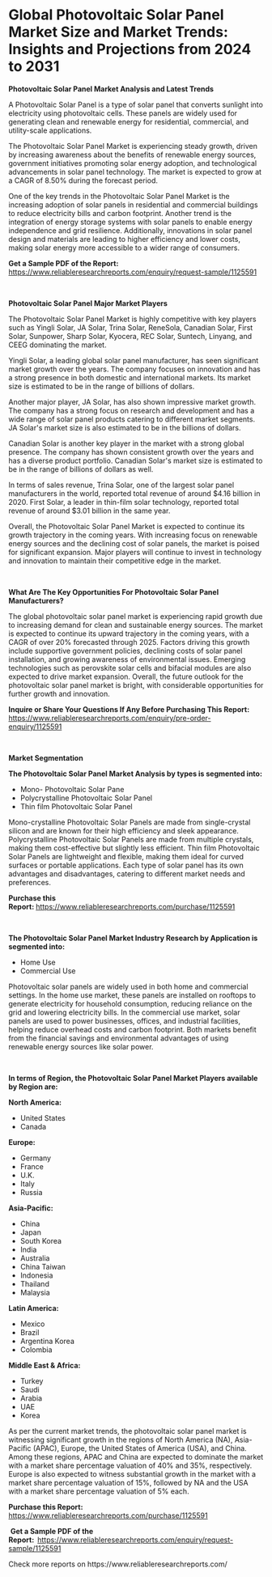 <p><h1>Global Photovoltaic Solar Panel Market Size and Market Trends: Insights and Projections from 2024 to 2031</h1></p><p><strong>Photovoltaic Solar Panel Market Analysis and Latest Trends</strong></p>
<p><p>A Photovoltaic Solar Panel is a type of solar panel that converts sunlight into electricity using photovoltaic cells. These panels are widely used for generating clean and renewable energy for residential, commercial, and utility-scale applications. </p><p>The Photovoltaic Solar Panel Market is experiencing steady growth, driven by increasing awareness about the benefits of renewable energy sources, government initiatives promoting solar energy adoption, and technological advancements in solar panel technology. The market is expected to grow at a CAGR of 8.50% during the forecast period. </p><p>One of the key trends in the Photovoltaic Solar Panel Market is the increasing adoption of solar panels in residential and commercial buildings to reduce electricity bills and carbon footprint. Another trend is the integration of energy storage systems with solar panels to enable energy independence and grid resilience. Additionally, innovations in solar panel design and materials are leading to higher efficiency and lower costs, making solar energy more accessible to a wider range of consumers.</p></p>
<p><strong>Get a Sample PDF of the Report:&nbsp;</strong> <a href="https://www.reliableresearchreports.com/enquiry/request-sample/1125591">https://www.reliableresearchreports.com/enquiry/request-sample/1125591</a></p>
<p>&nbsp;</p>
<p><strong>Photovoltaic Solar Panel Major Market Players</strong></p>
<p><p>The Photovoltaic Solar Panel Market is highly competitive with key players such as Yingli Solar, JA Solar, Trina Solar, ReneSola, Canadian Solar, First Solar, Sunpower, Sharp Solar, Kyocera, REC Solar, Suntech, Linyang, and CEEG dominating the market. </p><p>Yingli Solar, a leading global solar panel manufacturer, has seen significant market growth over the years. The company focuses on innovation and has a strong presence in both domestic and international markets. Its market size is estimated to be in the range of billions of dollars. </p><p>Another major player, JA Solar, has also shown impressive market growth. The company has a strong focus on research and development and has a wide range of solar panel products catering to different market segments. JA Solar's market size is also estimated to be in the billions of dollars.</p><p>Canadian Solar is another key player in the market with a strong global presence. The company has shown consistent growth over the years and has a diverse product portfolio. Canadian Solar's market size is estimated to be in the range of billions of dollars as well.</p><p>In terms of sales revenue, Trina Solar, one of the largest solar panel manufacturers in the world, reported total revenue of around $4.16 billion in 2020. First Solar, a leader in thin-film solar technology, reported total revenue of around $3.01 billion in the same year.</p><p>Overall, the Photovoltaic Solar Panel Market is expected to continue its growth trajectory in the coming years. With increasing focus on renewable energy sources and the declining cost of solar panels, the market is poised for significant expansion. Major players will continue to invest in technology and innovation to maintain their competitive edge in the market.</p></p>
<p>&nbsp;</p>
<p><strong>What Are The Key Opportunities For Photovoltaic Solar Panel Manufacturers?</strong></p>
<p><p>The global photovoltaic solar panel market is experiencing rapid growth due to increasing demand for clean and sustainable energy sources. The market is expected to continue its upward trajectory in the coming years, with a CAGR of over 20% forecasted through 2025. Factors driving this growth include supportive government policies, declining costs of solar panel installation, and growing awareness of environmental issues. Emerging technologies such as perovskite solar cells and bifacial modules are also expected to drive market expansion. Overall, the future outlook for the photovoltaic solar panel market is bright, with considerable opportunities for further growth and innovation.</p></p>
<p><strong>Inquire or Share Your Questions If Any Before Purchasing This Report:</strong> <a href="https://www.reliableresearchreports.com/enquiry/pre-order-enquiry/1125591">https://www.reliableresearchreports.com/enquiry/pre-order-enquiry/1125591</a></p>
<p>&nbsp;</p>
<p><strong>Market Segmentation</strong></p>
<p><strong>The Photovoltaic Solar Panel Market Analysis by types is segmented into:</strong></p>
<p><ul><li>Mono- Photovoltaic Solar Pane</li><li>Polycrystalline Photovoltaic Solar Panel</li><li>Thin film Photovoltaic Solar Panel</li></ul></p>
<p><p>Mono-crystalline Photovoltaic Solar Panels are made from single-crystal silicon and are known for their high efficiency and sleek appearance. Polycrystalline Photovoltaic Solar Panels are made from multiple crystals, making them cost-effective but slightly less efficient. Thin film Photovoltaic Solar Panels are lightweight and flexible, making them ideal for curved surfaces or portable applications. Each type of solar panel has its own advantages and disadvantages, catering to different market needs and preferences.</p></p>
<p><strong>Purchase this Report:&nbsp;</strong><a href="https://www.reliableresearchreports.com/purchase/1125591">https://www.reliableresearchreports.com/purchase/1125591</a></p>
<p>&nbsp;</p>
<p><strong>The Photovoltaic Solar Panel Market Industry Research by Application is segmented into:</strong></p>
<p><ul><li>Home Use</li><li>Commercial Use</li></ul></p>
<p><p>Photovoltaic solar panels are widely used in both home and commercial settings. In the home use market, these panels are installed on rooftops to generate electricity for household consumption, reducing reliance on the grid and lowering electricity bills. In the commercial use market, solar panels are used to power businesses, offices, and industrial facilities, helping reduce overhead costs and carbon footprint. Both markets benefit from the financial savings and environmental advantages of using renewable energy sources like solar power.</p></p>
<p>&nbsp;</p>
<p><strong>In terms of Region, the Photovoltaic Solar Panel Market Players available by Region are:</strong></p>
<p>
    <p> <strong> North America: </strong>
        <ul>
            <li>United States</li>
            <li>Canada</li>
        </ul>
        </p> 
    <p> <strong> Europe: </strong>
        <ul>
            <li>Germany</li>
            <li>France</li>
            <li>U.K.</li>
            <li>Italy</li>
            <li>Russia</li>
        </ul>
        </p> 
    <p> <strong> Asia-Pacific: </strong>
        <ul>
            <li>China</li>
            <li>Japan</li>
            <li>South Korea</li>
            <li>India</li>
            <li>Australia</li>
            <li>China Taiwan</li>
            <li>Indonesia</li>
            <li>Thailand</li>
            <li>Malaysia</li>
        </ul>
        </p> 
    <p> <strong> Latin America: </strong>
        <ul>
            <li>Mexico</li>
            <li>Brazil</li>
            <li>Argentina Korea</li>
            <li>Colombia</li>
        </ul>
        </p> 
    <p> <strong> Middle East & Africa: </strong>
        <ul>
            <li>Turkey</li>
            <li>Saudi</li>
            <li>Arabia</li>
            <li>UAE</li>
            <li>Korea</li>
        </ul>
    </p>
    </p>
<p><p>As per the current market trends, the photovoltaic solar panel market is witnessing significant growth in the regions of North America (NA), Asia-Pacific (APAC), Europe, the United States of America (USA), and China. Among these regions, APAC and China are expected to dominate the market with a market share percentage valuation of 40% and 35%, respectively. Europe is also expected to witness substantial growth in the market with a market share percentage valuation of 15%, followed by NA and the USA with a market share percentage valuation of 5% each.</p></p>
<p><strong>Purchase this Report: </strong><a href="https://www.reliableresearchreports.com/purchase/1125591">https://www.reliableresearchreports.com/purchase/1125591</a></p>
<p>&nbsp;<strong>Get a Sample PDF of the Report:&nbsp;&nbsp;</strong><a href="https://www.reliableresearchreports.com/enquiry/request-sample/1125591">https://www.reliableresearchreports.com/enquiry/request-sample/1125591</a></p>
<p><strong></strong></p>
<p>Check more reports on https://www.reliableresearchreports.com/</p>